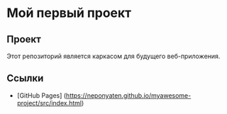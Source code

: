 # Мой первый проект

## Проект
Этот репозиторий является каркасом для будущего веб-приложения.

## Ссылки
- [GitHub Pages] (https://neponyaten.github.io/myawesome-project/src/index.html)
